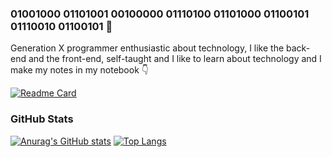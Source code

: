 ### 01001000 01101001 00100000 01110100 01101000 01100101 01110010 01100101  👋
Generation X programmer enthusiastic about technology, I like the back-end and the front-end, self-taught and I like to learn about technology and I make my notes in my notebook :point_down:

[![Readme Card](https://github-readme-stats.vercel.app/api/pin/?username=macknilan&repo=Cuaderno&show_owner=true)](https://github.com/macknilan/Cuaderno)


### GitHub Stats
[![Anurag's GitHub stats](https://github-readme-stats.vercel.app/api?username=macknilan&show_icons=true&count_private=true)](https://github.com/macknilan/github-readme-stats) [![Top Langs](https://github-readme-stats.vercel.app/api/top-langs/?username=macknilan)](https://github.com/macknilan/github-readme-stats)



<!--
**macknilan/macknilan** is a ✨ _special_ ✨ repository because its `README.md` (this file) appears on your GitHub profile.

Here are some ideas to get you started:

- 🔭 I’m currently working on ...
- 🌱 I’m currently learning ...
- 👯 I’m looking to collaborate on ...
- 🤔 I’m looking for help with ...
- 💬 Ask me about ...
- 📫 How to reach me: ...
- 😄 Pronouns: ...
- ⚡ Fun fact: ...
-->
